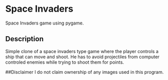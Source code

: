# Space Invaders
Space Invaders game using pygame.

## Description
Simple clone of a space invaders type game where the player controls a ship that can move and shoot. He has to avoid projectiles from computer controled enemies while trying to shoot them for points.

##Disclaimer
I do not claim ownership of any images used in this program.
